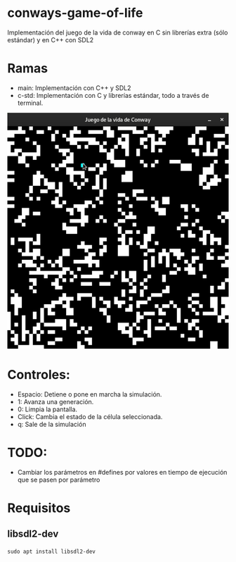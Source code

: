 # conways-game-of-life
Implementación del juego de la vida de conway en C sin librerías extra (sólo estándar) y en C++ con SDL2

# Ramas
 - main: Implementación con C++ y SDL2
 - c-std: Implementación con C y librerías estándar, todo a través de terminal.

![](https://github.com/Xayiide/conways-game-of-life/blob/main/assets/demo.gif)

# Controles:
 - Espacio: Detiene o pone en marcha la simulación.
 - 1:       Avanza una generación.
 - 0:       Limpia la pantalla.
 - Click:   Cambia el estado de la célula seleccionada.
 - q:       Sale de la simulación

# TODO:
 - Cambiar los parámetros en #defines por valores en tiempo de ejecución que se pasen por parámetro

# Requisitos
## libsdl2-dev
`sudo apt install libsdl2-dev`
